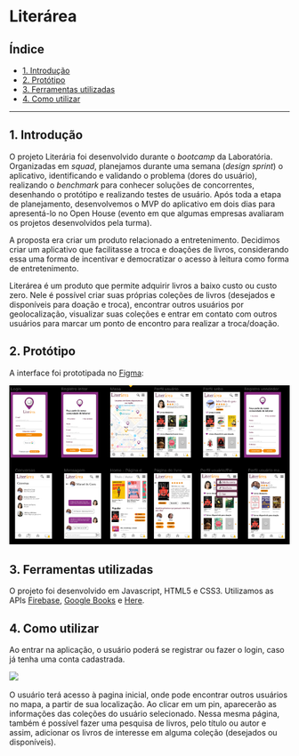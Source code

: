 # Literárea

## Índice

* [1. Introdução](#1-introdução)
* [2. Protótipo](#3-protótipo)
* [3. Ferramentas utilizadas](#4-ferramentas-utilizadas)
* [4. Como utilizar](#4-como-utilizar)

***

## 1. Introdução

O projeto Literária foi desenvolvido durante o *bootcamp* da Laboratória. Organizadas em *squad*, planejamos durante uma semana (*design sprint*) o aplicativo, identificando e validando o problema (dores do usuário), realizando o *benchmark* para conhecer soluções de concorrentes, desenhando o protótipo e realizando testes de usuário. Após toda a etapa de planejamento, desenvolvemos o MVP do aplicativo em dois dias para apresentá-lo no Open House (evento em que algumas empresas avaliaram os projetos desenvolvidos pela turma).

A proposta era criar um produto relacionado a entretenimento. Decidimos criar um aplicativo que facilitasse a troca e doações de livros, considerando essa uma forma de incentivar e democratizar o acesso à leitura como forma de entretenimento.

Literárea é um produto que permite adquirir livros a baixo custo ou custo zero. Nele é possível criar suas próprias coleções de livros (desejados e disponíveis para doação e troca), encontrar outros usuários por geolocalização, visualizar suas coleções e entrar em contato com outros usuários para marcar um ponto de encontro para realizar a troca/doação.

## 2. Protótipo

A interface foi prototipada no [Figma](https://www.figma.com/):

![](images/prototipo.png)

## 3. Ferramentas utilizadas

O projeto foi desenvolvido em Javascript, HTML5 e CSS3. Utilizamos as APIs [Firebase](https://firebase.google.com/), [Google Books](https://developers.google.com/books) e [Here](https://developer.here.com/).

## 4. Como utilizar

Ao entrar na aplicação, o usuário poderá se registrar ou fazer o login, caso já tenha uma conta cadastrada.

![](/images/ezgif.com-video-to-gif.gif)

O usuário terá acesso à pagina inicial, onde pode encontrar outros usuários no mapa, a partir de sua localização. Ao clicar em um pin, aparecerão as informações das coleções do usuário selecionado. Nessa mesma página, também é possível fazer uma pesquisa de livros, pelo título ou autor e assim, adicionar os livros de interesse em alguma coleção (desejados ou disponíveis).
